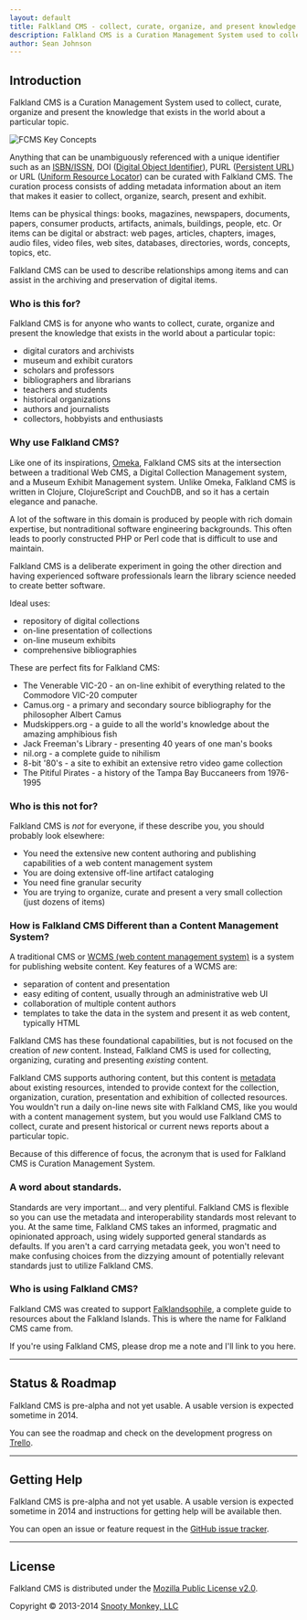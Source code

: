 ```yaml
---
layout: default
title: Falkland CMS - collect, curate, organize, and present knowledge
description: Falkland CMS is a Curation Management System used to collect, curate, organize, and present the knowledge that exists in the world about a particular topic.
author: Sean Johnson
---
```


## Introduction

Falkland CMS is a Curation Management System used to collect, curate, organize and present the knowledge that exists in the world about a particular topic.

![FCMS Key Concepts]({{site.url}}/assets/img/FCMS-High-level.png "FCMS Key Concepts")

Anything that can be unambiguously referenced with a unique identifier such as an [ISBN/ISSN](http://en.wikipedia.org/wiki/International_Standard_Book_Number), DOI ([Digital Object Identifier](http://en.wikipedia.org/wiki/Digital_object_identifier)), PURL ([Persistent URL](http://en.wikipedia.org/wiki/Persistent_uniform_resource_locator)) or URL ([Uniform Resource Locator](http://en.wikipedia.org/wiki/Uniform_resource_locator)) can be curated with Falkland CMS. The curation process consists of adding metadata information about an item that makes it easier to collect, organize, search, present and exhibit.

Items can be physical things: books, magazines, newspapers, documents, papers, consumer products, artifacts, animals, buildings, people, etc. Or items can be digital or abstract: web pages, articles, chapters, images, audio files, video files, web sites, databases, directories, words, concepts, topics, etc.

Falkland CMS can be used to describe relationships among items and can assist in the archiving and preservation of digital items.

### Who is this for?

Falkland CMS is for anyone who wants to collect, curate, organize and present the knowledge that exists in the world about a particular topic:

* digital curators and archivists
* museum and exhibit curators
* scholars and professors
* bibliographers and librarians
* teachers and students
* historical organizations
* authors and journalists
* collectors, hobbyists and enthusiasts

### Why use Falkland CMS?

Like one of its inspirations, [Omeka](http://omeka.org/about/), Falkland CMS sits at the intersection between a traditional Web CMS, a Digital Collection Management system, and a Museum Exhibit Management system. Unlike Omeka, Falkland CMS is written in Clojure, ClojureScript and CouchDB, and so it has a certain elegance and panache. 

A lot of the software in this domain is produced by people with rich domain expertise, but nontraditional software engineering backgrounds. This often leads to poorly constructed PHP or Perl code that is difficult to use and maintain.

Falkland CMS is a deliberate experiment in going the other direction and having experienced software professionals learn the library science needed to create better software.

Ideal uses:

* repository of digital collections
* on-line presentation of collections
* on-line museum exhibits
* comprehensive bibliographies

These are perfect fits for Falkland CMS:

* The Venerable VIC-20 - an on-line exhibit of everything related to the Commodore VIC-20 computer
* Camus.org - a primary and secondary source bibliography for the philosopher Albert Camus
* Mudskippers.org - a guide to all the world's knowledge about the amazing amphibious fish
* Jack Freeman's Library - presenting 40 years of one man's books
* nil.org - a complete guide to nihilism 
* 8-bit '80's - a site to exhibit an extensive retro video game collection
* The Pitiful Pirates - a history of the Tampa Bay Buccaneers from 1976-1995

### Who is this not for?

Falkland CMS is *not* for everyone, if these describe you, you should probably look elsewhere:

* You need the extensive new content authoring and publishing capabilities of a web content management system
* You are doing extensive off-line artifact cataloging
* You need fine granular security
* You are trying to organize, curate and present a very small collection (just dozens of items)

### How is Falkland CMS Different than a Content Management System?

A traditional CMS or [WCMS (web content management system)](http://en.wikipedia.org/wiki/Web_content_management_system) is a system for publishing website content. Key features of a WCMS are:

* separation of content and presentation
* easy editing of content, usually through an administrative web UI
* collaboration of multiple content authors
* templates to take the data in the system and present it as web content, typically HTML

Falkland CMS has these foundational capabilities, but is not focused on the creation of *new* content. Instead, Falkland CMS is used for collecting, organizing, curating and presenting *existing* content.

Falkland CMS supports authoring content, but this content is [metadata](http://en.wikibooks.org/wiki/Open_Metadata_Handbook/Introduction) about existing resources, intended to provide context for the collection, organization, curation, presentation and exhibition of collected resources. You wouldn't run a daily on-line news site with Falkland CMS, like you would with a content management system, but you would use Falkland CMS to collect, curate and present historical or current news reports about a particular topic.

Because of this difference of focus, the acronym that is used for Falkland CMS is Curation Management System.

### A word about standards.

Standards are very important... and very plentiful. Falkland CMS is flexible so you can use the metadata and interoperability standards most relevant to you. At the same time, Falkland CMS takes an informed, pragmatic and opinionated approach, using widely supported general standards as defaults. If you aren't a card carrying metadata geek, you won't need to make confusing choices from the dizzying amount of potentially relevant standards just to utilize Falkland CMS.

### Who is using Falkland CMS?

Falkland CMS was created to support [Falklandsophile](http://falklandsophile.com), a complete guide to resources about the Falkland Islands. This is where the name for Falkland CMS came from.

If you're using Falkland CMS, please drop me a note and I'll link to you here.

---

## <a id="status"></a> Status &amp; Roadmap

Falkland CMS is pre-alpha and not yet usable. A usable version is expected sometime in 2014.

You can see the roadmap and check on the development progress on [Trello](https://trello.com/b/UgzPjFAX/falkland-cms).

---

## <a id="help"></a> Getting Help

Falkland CMS is pre-alpha and not yet usable. A usable version is expected sometime in 2014 and instructions for getting help will be available then.

You can open an issue or feature request in the [GitHub issue tracker](https://github.com/SnootyMonkey/Falkland-CMS/issues).

---

## <a id="license"></a> License

Falkland CMS is distributed under the [Mozilla Public License v2.0](http://www.mozilla.org/MPL/2.0/).

Copyright © 2013-2014 [Snooty Monkey, LLC](http://snootymonkey.com/)